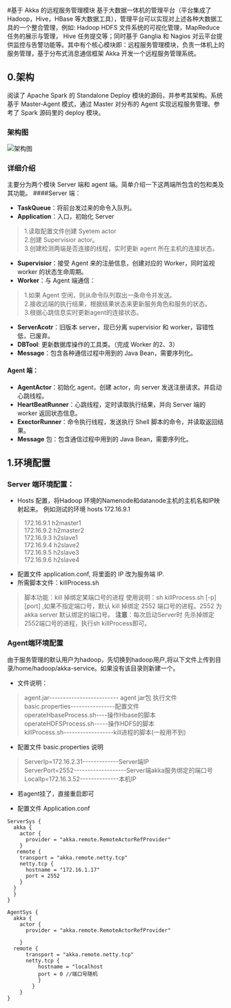 
#基于 Akka 的远程服务管理模块
基于大数据一体机的管理平台（平台集成了 Hadoop，Hive，HBase 等大数据工具），管理平台可以实现对上述各种大数据工具的一个整合管理，例如: Hadoop HDFS 文件系统的可视化管理，MapReduce 任务的展示与管理， Hive 任务提交等；同时基于 Ganglia 和 Nagios 对云平台提供监控与告警功能等。其中有个核心模块即：远程服务管理模块，负责一体机上的服务管理，基于分布式消息通信框架 Akka 开发一个远程服务管理系统。

## 0.架构

阅读了 Apache Spark 的 Standalone Deploy 模块的源码，并参考其架构。系统基于 Master-Agent 模式，通过 Master 对分布的 Agent 实现远程服务管理。参考了 Spark 源码里的 deploy 模块。
### 架构图
 ![架构图](http://ww4.sinaimg.cn/large/7377e81bjw1elcd9hy8goj21kw0rngpu.jpg)

### 详细介绍
主要分为两个模块 Server 端和 agent 端。简单介绍一下这两端所包含的包和类及其功能。
####Server 端：
- **TaskQueue**：将前台发过来的命令入队列。
- **Application**：入口，初始化 Server
>1.读取配置文件创建 Syetem actor   
  2.创建 Supervisior actor。   
  3.创建检测两端是否连接的线程，实时更新 agent 所在主机的连接状态。  

- **Supervisior**：接受 Agent 来的注册信息，创建对应的 Worker，同时监视 worker 的状态生命周期。
- **Worker**：与 Agent 端通信：  
>1.如果 Agent 空闲，则从命令队列取出一条命令并发送。  
2.接收远端的执行结果，根据结果状态来更新服务角色和服务的状态。  
3.根据心跳信息实时更新agent的连接状态。

- **ServerAcotr**：旧版本 server，现已分离 supervisior 和 worker，容错性低，已废弃。  
- **DBTool**: 更新数据库操作的工具类。（完成 Worker 的2、3）
- **Message**：包含各种通信过程中用到的 Java Bean，需要序列化。

#### Agent 端：
- **AgentActor**：初始化 agent，创建 actor，向 server 发送注册请求。并启动心跳线程。
- **HeartBeatRunner**：心跳线程，定时读取执行结果，并向 Server 端的 worker 返回状态信息。
- **ExectorRunner**：命令执行线程，发送执行 Shell 脚本的命令，并读取返回结果。
- **Message** 包：包含通信过程中用到的 Java Bean，需要序列化。 


## 1.环境配置
### Server 端环境配置：
- Hosts 配置，将Hadoop 环境的Namenode和datanode主机的主机名和IP映射起来。
例如测试的环境 hosts 172.16.9.1
> 172.16.9.1 h2master1  
> 172.16.9.2 h2master2  
> 172.16.9.3 h2slave1  
> 172.16.9.4 h2slave2  
> 172.16.9.5 h2slave3  
> 172.16.9.6 h2slave4  

- 配置文件 application.conf, 将里面的 IP 改为服务端 IP. 
- 所需脚本文件：killProcess.sh
> 脚本功能：kill 掉绑定某端口号的进程 
使用说明：sh killProcess.sh [-p] [port] ,如果不指定端口号，默认 kill 掉绑定 2552 端口号的进程。2552 为 akka server 默认绑定的端口号。
**注意**：每次启动Server时 先杀掉绑定2552端口号的进程，执行sh killProcess即可。

### Agent端环境配置
由于服务管理的默认用户为hadoop，先切换到hadoop用户,将以下文件上传到目录/home/hadoop/akka-service。如果没有该目录则新建一个。
- 文件说明：
> agent.jar------------------------- agent jar包 执行文件   
> basic.properties----------------配置文件   
> operateHbaseProcess.sh----操作Hbase的脚本   
> operateHDFSProcess.sh-----操作HDFS的脚本   
> killProcess.sh------------------kill进程的脚本(一般用不到)   

- 配置文件 basic.properties 说明 
> ServerIp=172.16.2.31-------------Server端IP   
> ServerPort=2552-------------------Server端akka服务绑定的端口号   
> LocalIp=172.16.3.52--------------本机IP   

- 若agent挂了，直接重启即可

- 配置文件 Application.conf

```
ServerSys {
  akka {
    actor {
      provider = "akka.remote.RemoteActorRefProvider"
    }
   remote {
    transport = "akka.remote.netty.tcp"
    netty.tcp {
      hostname = "172.16.1.17"
      port = 2552
    }
  }
  }
}

AgentSys {
  akka {
    actor {
      provider = "akka.remote.RemoteActorRefProvider"
    
    }
  remote {
      transport = "akka.remote.netty.tcp"
      netty.tcp {
          hostname = "localhost
          port = 0 //端口号随机
          }
        }
    }
}
```